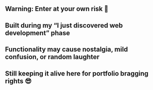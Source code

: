 ## Warning: Enter at your own risk 🛑
## Built during my “I just discovered web development” phase
## Functionality may cause nostalgia, mild confusion, or random laughter
## Still keeping it alive here for portfolio bragging rights 😎
